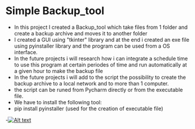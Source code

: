 # Simple Backup_tool 

- In this project I created a Backup_tool which take files from 1 folder and create a backup archive and moves it to another folder 
- I created a GUI using "tkinter" library and at the end i created an exe file using pyinstaller library and the program can be used from a OS interface.
- In the future projects i will research how i can integrate a schedule time to use this program at certain periodes of time and run automatically at a given hour to make the backup file
- In the future projects i will add to the script the possibility to create the backup archive to a local network and to more than 1 computer.
- the script can be runed from Pycharm directly or from the executable file.
- We have to install the following tool:
- pip install pyinstaller (used for the creation of executable file)


-[![Alt text](https://markdown-videos.deta.dev/youtube/oWeW8u_6HEQ)](https://youtu.be/oWeW8u_6HEQ)
